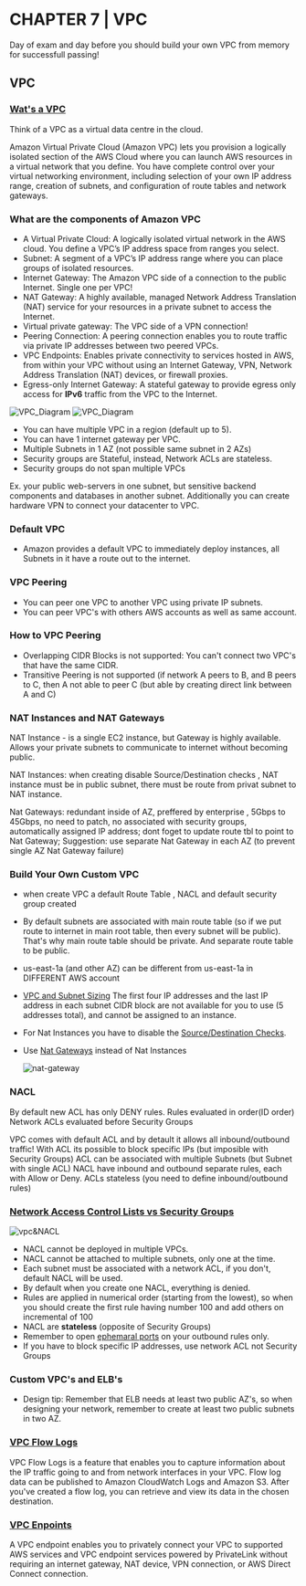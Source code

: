 # CHAPTER 7 | VPC


Day of exam and day before you should build your own VPC from memory for successfull passing!

## VPC

### [Wat's a VPC](https://aws.amazon.com/vpc/)

Think of a VPC as a virtual data centre in the cloud.

Amazon Virtual Private Cloud (Amazon VPC) lets you provision a logically isolated section of the AWS Cloud where you can launch AWS resources in a virtual network that you define. You have complete control over your virtual networking environment, including selection of your own IP address range, creation of subnets, and configuration of route tables and network gateways.

### What are the components of Amazon VPC

* A Virtual Private Cloud: A logically isolated virtual network in the AWS cloud. You define a VPC’s IP address space from ranges you select.
* Subnet: A segment of a VPC’s IP address range where you can place groups of isolated resources.
* Internet Gateway: The Amazon VPC side of a connection to the public Internet. Single one per VPC!
* NAT Gateway: A highly available, managed Network Address Translation (NAT) service for your resources in a private subnet to access the Internet.
* Virtual private gateway: The  VPC side of a VPN connection!
* Peering Connection: A peering connection enables you to route traffic via private IP addresses between two peered VPCs.
* VPC Endpoints: Enables private connectivity to services hosted in AWS, from within your VPC without using an Internet Gateway, VPN, Network Address Translation (NAT) devices, or firewall proxies.
* Egress-only Internet Gateway: A stateful gateway to provide egress only access for **IPv6** traffic from the VPC to the Internet.

![VPC_Diagram](https://www.mattbutton.com/images/2017/vpc-with-private-and-public-subnets.png)
![VPC_Diagram](https://neonta.com/wp-content/uploads/2017/01/vpc-diagram.png)

* You can have multiple VPC in a region (default up to 5).
* You can have 1 internet gateway per VPC.
* Multiple Subnets in 1 AZ (not possible same subnet in 2 AZs)
* Security groups are Stateful, instead, Network ACLs are stateless.
* Security groups do not span multiple VPCs

Ex. your public web-servers in one subnet, but sensitive backend components and databases in another subnet.
Additionally you can create hardware VPN to connect your datacenter to VPC.

### Default VPC

* Amazon provides a default VPC to immediately deploy instances, all Subnets in it have a route out to the internet.

### VPC Peering

* You can peer one VPC to another VPC using private IP subnets.
* You can peer VPC's with others AWS accounts as well as same account.

### How to VPC Peering

* Overlapping CIDR Blocks is not supported: You can't connect two VPC's that have the same CIDR.
* Transitive Peering is not supported (if network A peers to B, and B peers to C, then A not able to peer C (but able by creating direct link between A and C)



###  NAT Instances and NAT Gateways

NAT Instance - is a single EC2 instance, but Gateway is highly available.
Allows your private subnets to communicate to internet without becoming public.

NAT Instances: when creating disable Source/Destination checks , NAT instance must be in public subnet,
there must be route from privat subnet to NAT instance.

Nat Gateways: redundant inside of AZ, preffered by enterprise , 5Gbps to 45Gbps, no need to patch, no associated with security groups,
automatically assigned IP address; dont foget to update route tbl to point to Nat Gateway;
Suggestion: use separate Nat Gateway in each AZ (to prevent single AZ Nat Gateway failure)






### Build Your Own Custom VPC


* when create VPC a default Route Table , NACL and default security group created
* By default subnets are associated with main route table (so if we put route to internet in main root table, then every subnet will be public). That's why main route table should be private. And separate route table to be public.
* us-east-1a (and other AZ) can be different from us-east-1a in DIFFERENT AWS account


* [VPC and Subnet Sizing](https://docs.aws.amazon.com/vpc/latest/userguide/VPC_Subnets.html#vpc-subnet-basics) The first four IP addresses and the last IP address in each subnet CIDR block are not available for you to use (5 addresses total), and cannot be assigned to an instance.

* For Nat Instances you have to disable the [Source/Destination Checks](https://docs.aws.amazon.com/vpc/latest/userguide/VPC_NAT_Instance.html#EIP_Disable_SrcDestCheck).
* Use [Nat Gateways](https://docs.aws.amazon.com/vpc/latest/userguide/vpc-nat-gateway.html#nat-gateway-basics) instead of Nat Instances

    ![nat-gateway](https://docs.aws.amazon.com/vpc/latest/userguide/images/nat-gateway-diagram.png)


### NACL
By default new ACL has only DENY rules.
Rules evaluated in order(ID order)
Network ACLs evaluated before Security Groups


VPC comes with default ACL and by detault it allows all inbound/outbound traffic!
With ACL its possible to block specific IPs (but imposible with Security Groups)
ACL can be associated with multiple Subnets (but Subnet with single ACL) 
NACL have inbound and outbound separate rules, each with Allow or Deny.
ACLs stateless (you need to define inbound/outbound rules)



### [Network Access Control Lists vs Security Groups](https://docs.aws.amazon.com/vpc/latest/userguide/VPC_Security.html)

![vpc&NACL](https://docs.aws.amazon.com/vpc/latest/userguide/images/security-diagram.png)

* NACL cannot be deployed in multiple VPCs.
* NACL cannot be attached to multiple subnets, only one at the time.
* Each subnet must be associated with a network ACL, if you don't, default NACL will be used.
* By default when you create one NACL, everything is denied.
* Rules are applied in numerical order (starting from the lowest), so when you should create the first rule having number 100 and add others on incremental of 100
* NACL are **stateless** (opposite of Security Groups)
* Remember to open [ephemaral ports](https://docs.aws.amazon.com/vpc/latest/userguide/vpc-network-acls.html#nacl-ephemeral-ports) on your outbound rules only.
* If you have to block specific IP addresses, use network ACL not Security Groups

### Custom VPC's and ELB's

* Design tip: Remember that ELB needs at least two public AZ's, so when designing your network, remember to create at least two public subnets in two AZ.

### [VPC Flow Logs](https://docs.aws.amazon.com/vpc/latest/userguide/flow-logs.html)

VPC Flow Logs is a feature that enables you to capture information about the IP traffic going to and from network interfaces in your VPC. Flow log data can be published to Amazon CloudWatch Logs and Amazon S3. After you've created a flow log, you can retrieve and view its data in the chosen destination.

### [VPC Enpoints](https://docs.aws.amazon.com/vpc/latest/userguide/vpc-endpoints.html)

A VPC endpoint enables you to privately connect your VPC to supported AWS services and VPC endpoint services powered by PrivateLink without requiring an internet gateway, NAT device, VPN connection, or AWS Direct Connect connection.
